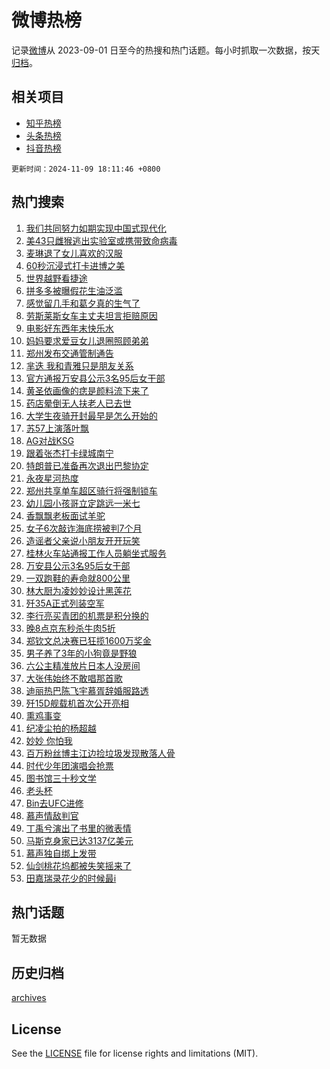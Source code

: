 # 微博热榜

记录[微博](https://www.weibo.com)从 2023-09-01 日至今的热搜和热门话题。每小时抓取一次数据，按天[归档](archives)。

## 相关项目

- [知乎热榜](https://github.com/hotarchive/zhihu)
- [头条热榜](https://github.com/hotarchive/toutiao)
- [抖音热榜](https://github.com/hotarchive/douyin)


`更新时间：2024-11-09 18:11:46 +0800`

## 热门搜索

1. [我们共同努力如期实现中国式现代化](https://m.weibo.cn/search?containerid=100103type%3D1%26t%3D10%26q%3D%23%E6%88%91%E4%BB%AC%E5%85%B1%E5%90%8C%E5%8A%AA%E5%8A%9B%E5%A6%82%E6%9C%9F%E5%AE%9E%E7%8E%B0%E4%B8%AD%E5%9B%BD%E5%BC%8F%E7%8E%B0%E4%BB%A3%E5%8C%96%23&stream_entry_id=51&isnewpage=1&extparam=seat%3D1%26pos%3D0%26q%3D%2523%25E6%2588%2591%25E4%25BB%25AC%25E5%2585%25B1%25E5%2590%258C%25E5%258A%25AA%25E5%258A%259B%25E5%25A6%2582%25E6%259C%259F%25E5%25AE%259E%25E7%258E%25B0%25E4%25B8%25AD%25E5%259B%25BD%25E5%25BC%258F%25E7%258E%25B0%25E4%25BB%25A3%25E5%258C%2596%2523%26dgr%3D0%26cate%3D10103%26c_type%3D51%26filter_type%3Drealtimehot%26stream_entry_id%3D51%26display_time%3D1731147105%26pre_seqid%3D17311471057130367181112)
1. [美43只雌猴逃出实验室或携带致命病毒](https://m.weibo.cn/search?containerid=100103type%3D1%26t%3D10%26q%3D%23%E7%BE%8E43%E5%8F%AA%E9%9B%8C%E7%8C%B4%E9%80%83%E5%87%BA%E5%AE%9E%E9%AA%8C%E5%AE%A4%E6%88%96%E6%90%BA%E5%B8%A6%E8%87%B4%E5%91%BD%E7%97%85%E6%AF%92%23&stream_entry_id=31&isnewpage=1&extparam=seat%3D1%26band_rank%3D1%26q%3D%2523%25E7%25BE%258E43%25E5%258F%25AA%25E9%259B%258C%25E7%258C%25B4%25E9%2580%2583%25E5%2587%25BA%25E5%25AE%259E%25E9%25AA%258C%25E5%25AE%25A4%25E6%2588%2596%25E6%2590%25BA%25E5%25B8%25A6%25E8%2587%25B4%25E5%2591%25BD%25E7%2597%2585%25E6%25AF%2592%2523%26dgr%3D0%26filter_type%3Drealtimehot%26pos%3D0%26flag%3D2%26realpos%3D1%26lcate%3D5001%26cate%3D5001%26c_type%3D31%26stream_entry_id%3D31%26display_time%3D1731147105%26pre_seqid%3D17311471057130367181112)
1. [麦琳退了女儿喜欢的汉服](https://m.weibo.cn/search?containerid=100103type%3D1%26t%3D10%26q%3D%23%E9%BA%A6%E7%90%B3%E9%80%80%E4%BA%86%E5%A5%B3%E5%84%BF%E5%96%9C%E6%AC%A2%E7%9A%84%E6%B1%89%E6%9C%8D%23&stream_entry_id=31&isnewpage=1&extparam=seat%3D1%26band_rank%3D2%26q%3D%2523%25E9%25BA%25A6%25E7%2590%25B3%25E9%2580%2580%25E4%25BA%2586%25E5%25A5%25B3%25E5%2584%25BF%25E5%2596%259C%25E6%25AC%25A2%25E7%259A%2584%25E6%25B1%2589%25E6%259C%258D%2523%26dgr%3D0%26filter_type%3Drealtimehot%26pos%3D1%26flag%3D2%26realpos%3D2%26lcate%3D5001%26cate%3D5001%26c_type%3D31%26stream_entry_id%3D31%26display_time%3D1731147105%26pre_seqid%3D17311471057130367181112)
1. [60秒沉浸式打卡进博之美](https://m.weibo.cn/search?containerid=100103type%3D1%26t%3D10%26q%3D%2360%E7%A7%92%E6%B2%89%E6%B5%B8%E5%BC%8F%E6%89%93%E5%8D%A1%E8%BF%9B%E5%8D%9A%E4%B9%8B%E7%BE%8E%23&stream_entry_id=31&isnewpage=1&extparam=seat%3D1%26band_rank%3D3%26q%3D%252360%25E7%25A7%2592%25E6%25B2%2589%25E6%25B5%25B8%25E5%25BC%258F%25E6%2589%2593%25E5%258D%25A1%25E8%25BF%259B%25E5%258D%259A%25E4%25B9%258B%25E7%25BE%258E%2523%26dgr%3D0%26filter_type%3Drealtimehot%26pos%3D2%26flag%3D1%26realpos%3D3%26lcate%3D5001%26cate%3D5001%26c_type%3D31%26stream_entry_id%3D31%26display_time%3D1731147105%26pre_seqid%3D17311471057130367181112)
1. [世界越野看捷途](https://m.weibo.cn/search?containerid=100103type%3D1%26t%3D10%26q%3D%23%E4%B8%96%E7%95%8C%E8%B6%8A%E9%87%8E%E7%9C%8B%E6%8D%B7%E9%80%94%23&stream_entry_id=31&isnewpage=1&extparam=seat%3D1%26band_rank%3D4%26q%3D%2523%25E4%25B8%2596%25E7%2595%258C%25E8%25B6%258A%25E9%2587%258E%25E7%259C%258B%25E6%258D%25B7%25E9%2580%2594%2523%26topic_ad%3D1%26is_ad_pos%3D1%26adid%3D263642%26filter_type%3Drealtimehot%26pos%3D3%26cate%3D5001%26lcate%3D5001%26dgr%3D0%26c_type%3D31%26stream_entry_id%3D31%26display_time%3D1731147105%26pre_seqid%3D17311471057130367181112)
1. [拼多多被曝假花生油泛滥](https://m.weibo.cn/search?containerid=100103type%3D1%26t%3D10%26q%3D%23%E6%8B%BC%E5%A4%9A%E5%A4%9A%E8%A2%AB%E6%9B%9D%E5%81%87%E8%8A%B1%E7%94%9F%E6%B2%B9%E6%B3%9B%E6%BB%A5%23&stream_entry_id=31&isnewpage=1&extparam=seat%3D1%26band_rank%3D4%26q%3D%2523%25E6%258B%25BC%25E5%25A4%259A%25E5%25A4%259A%25E8%25A2%25AB%25E6%259B%259D%25E5%2581%2587%25E8%258A%25B1%25E7%2594%259F%25E6%25B2%25B9%25E6%25B3%259B%25E6%25BB%25A5%2523%26dgr%3D0%26filter_type%3Drealtimehot%26pos%3D4%26flag%3D1%26realpos%3D4%26lcate%3D5001%26cate%3D5001%26c_type%3D31%26stream_entry_id%3D31%26display_time%3D1731147105%26pre_seqid%3D17311471057130367181112)
1. [感觉留几手和葛夕真的生气了](https://m.weibo.cn/search?containerid=100103type%3D1%26t%3D10%26q%3D%23%E6%84%9F%E8%A7%89%E7%95%99%E5%87%A0%E6%89%8B%E5%92%8C%E8%91%9B%E5%A4%95%E7%9C%9F%E7%9A%84%E7%94%9F%E6%B0%94%E4%BA%86%23&stream_entry_id=31&isnewpage=1&extparam=seat%3D1%26band_rank%3D5%26q%3D%2523%25E6%2584%259F%25E8%25A7%2589%25E7%2595%2599%25E5%2587%25A0%25E6%2589%258B%25E5%2592%258C%25E8%2591%259B%25E5%25A4%2595%25E7%259C%259F%25E7%259A%2584%25E7%2594%259F%25E6%25B0%2594%25E4%25BA%2586%2523%26dgr%3D0%26filter_type%3Drealtimehot%26pos%3D5%26flag%3D1%26realpos%3D5%26lcate%3D5001%26cate%3D5001%26c_type%3D31%26stream_entry_id%3D31%26display_time%3D1731147105%26pre_seqid%3D17311471057130367181112)
1. [劳斯莱斯女车主丈夫坦言拒赔原因](https://m.weibo.cn/search?containerid=100103type%3D1%26t%3D10%26q%3D%23%E5%8A%B3%E6%96%AF%E8%8E%B1%E6%96%AF%E5%A5%B3%E8%BD%A6%E4%B8%BB%E4%B8%88%E5%A4%AB%E5%9D%A6%E8%A8%80%E6%8B%92%E8%B5%94%E5%8E%9F%E5%9B%A0%23&stream_entry_id=31&isnewpage=1&extparam=seat%3D1%26band_rank%3D6%26q%3D%2523%25E5%258A%25B3%25E6%2596%25AF%25E8%258E%25B1%25E6%2596%25AF%25E5%25A5%25B3%25E8%25BD%25A6%25E4%25B8%25BB%25E4%25B8%2588%25E5%25A4%25AB%25E5%259D%25A6%25E8%25A8%2580%25E6%258B%2592%25E8%25B5%2594%25E5%258E%259F%25E5%259B%25A0%2523%26dgr%3D0%26filter_type%3Drealtimehot%26pos%3D6%26flag%3D2%26realpos%3D6%26lcate%3D5001%26cate%3D5001%26c_type%3D31%26stream_entry_id%3D31%26display_time%3D1731147105%26pre_seqid%3D17311471057130367181112)
1. [电影好东西年末快乐水](https://m.weibo.cn/search?containerid=100103type%3D1%26t%3D10%26q%3D%23%E7%94%B5%E5%BD%B1%E5%A5%BD%E4%B8%9C%E8%A5%BF%E5%B9%B4%E6%9C%AB%E5%BF%AB%E4%B9%90%E6%B0%B4%23&stream_entry_id=31&isnewpage=1&extparam=seat%3D1%26band_rank%3D7%26q%3D%2523%25E7%2594%25B5%25E5%25BD%25B1%25E5%25A5%25BD%25E4%25B8%259C%25E8%25A5%25BF%25E5%25B9%25B4%25E6%259C%25AB%25E5%25BF%25AB%25E4%25B9%2590%25E6%25B0%25B4%2523%26topic_ad%3D1%26is_ad_pos%3D1%26adid%3D263360%26filter_type%3Drealtimehot%26pos%3D7%26cate%3D5001%26lcate%3D5001%26dgr%3D0%26c_type%3D31%26stream_entry_id%3D31%26display_time%3D1731147105%26pre_seqid%3D17311471057130367181112)
1. [妈妈要求爱豆女儿退圈照顾弟弟](https://m.weibo.cn/search?containerid=100103type%3D1%26t%3D10%26q%3D%23%E5%A6%88%E5%A6%88%E8%A6%81%E6%B1%82%E7%88%B1%E8%B1%86%E5%A5%B3%E5%84%BF%E9%80%80%E5%9C%88%E7%85%A7%E9%A1%BE%E5%BC%9F%E5%BC%9F%23&stream_entry_id=31&isnewpage=1&extparam=seat%3D1%26band_rank%3D7%26q%3D%2523%25E5%25A6%2588%25E5%25A6%2588%25E8%25A6%2581%25E6%25B1%2582%25E7%2588%25B1%25E8%25B1%2586%25E5%25A5%25B3%25E5%2584%25BF%25E9%2580%2580%25E5%259C%2588%25E7%2585%25A7%25E9%25A1%25BE%25E5%25BC%259F%25E5%25BC%259F%2523%26dgr%3D0%26filter_type%3Drealtimehot%26pos%3D8%26flag%3D1%26realpos%3D7%26lcate%3D5001%26cate%3D5001%26c_type%3D31%26stream_entry_id%3D31%26display_time%3D1731147105%26pre_seqid%3D17311471057130367181112)
1. [郑州发布交通管制通告](https://m.weibo.cn/search?containerid=100103type%3D1%26t%3D10%26q%3D%23%E9%83%91%E5%B7%9E%E5%8F%91%E5%B8%83%E4%BA%A4%E9%80%9A%E7%AE%A1%E5%88%B6%E9%80%9A%E5%91%8A%23&stream_entry_id=31&isnewpage=1&extparam=seat%3D1%26band_rank%3D8%26q%3D%2523%25E9%2583%2591%25E5%25B7%259E%25E5%258F%2591%25E5%25B8%2583%25E4%25BA%25A4%25E9%2580%259A%25E7%25AE%25A1%25E5%2588%25B6%25E9%2580%259A%25E5%2591%258A%2523%26dgr%3D0%26filter_type%3Drealtimehot%26pos%3D9%26flag%3D0%26realpos%3D8%26lcate%3D5001%26cate%3D5001%26c_type%3D31%26stream_entry_id%3D31%26display_time%3D1731147105%26pre_seqid%3D17311471057130367181112)
1. [芈迭 我和青雅只是朋友关系](https://m.weibo.cn/search?containerid=100103type%3D1%26t%3D10%26q%3D%E8%8A%88%E8%BF%AD+%E6%88%91%E5%92%8C%E9%9D%92%E9%9B%85%E5%8F%AA%E6%98%AF%E6%9C%8B%E5%8F%8B%E5%85%B3%E7%B3%BB&stream_entry_id=31&isnewpage=1&extparam=seat%3D1%26band_rank%3D9%26q%3D%25E8%258A%2588%25E8%25BF%25AD%2520%25E6%2588%2591%25E5%2592%258C%25E9%259D%2592%25E9%259B%2585%25E5%258F%25AA%25E6%2598%25AF%25E6%259C%258B%25E5%258F%258B%25E5%2585%25B3%25E7%25B3%25BB%26dgr%3D0%26filter_type%3Drealtimehot%26pos%3D10%26flag%3D2%26realpos%3D9%26lcate%3D5001%26cate%3D5001%26c_type%3D31%26stream_entry_id%3D31%26display_time%3D1731147105%26pre_seqid%3D17311471057130367181112)
1. [官方通报万安县公示3名95后女干部](https://m.weibo.cn/search?containerid=100103type%3D1%26t%3D10%26q%3D%23%E5%AE%98%E6%96%B9%E9%80%9A%E6%8A%A5%E4%B8%87%E5%AE%89%E5%8E%BF%E5%85%AC%E7%A4%BA3%E5%90%8D95%E5%90%8E%E5%A5%B3%E5%B9%B2%E9%83%A8%23&stream_entry_id=31&isnewpage=1&extparam=seat%3D1%26band_rank%3D10%26q%3D%2523%25E5%25AE%2598%25E6%2596%25B9%25E9%2580%259A%25E6%258A%25A5%25E4%25B8%2587%25E5%25AE%2589%25E5%258E%25BF%25E5%2585%25AC%25E7%25A4%25BA3%25E5%2590%258D95%25E5%2590%258E%25E5%25A5%25B3%25E5%25B9%25B2%25E9%2583%25A8%2523%26dgr%3D0%26filter_type%3Drealtimehot%26pos%3D11%26flag%3D1%26realpos%3D10%26lcate%3D5001%26cate%3D5001%26c_type%3D31%26stream_entry_id%3D31%26display_time%3D1731147105%26pre_seqid%3D17311471057130367181112)
1. [黄圣依画像的痣是颜料流下来了](https://m.weibo.cn/search?containerid=100103type%3D1%26t%3D10%26q%3D%23%E9%BB%84%E5%9C%A3%E4%BE%9D%E7%94%BB%E5%83%8F%E7%9A%84%E7%97%A3%E6%98%AF%E9%A2%9C%E6%96%99%E6%B5%81%E4%B8%8B%E6%9D%A5%E4%BA%86%23&stream_entry_id=31&isnewpage=1&extparam=seat%3D1%26band_rank%3D11%26q%3D%2523%25E9%25BB%2584%25E5%259C%25A3%25E4%25BE%259D%25E7%2594%25BB%25E5%2583%258F%25E7%259A%2584%25E7%2597%25A3%25E6%2598%25AF%25E9%25A2%259C%25E6%2596%2599%25E6%25B5%2581%25E4%25B8%258B%25E6%259D%25A5%25E4%25BA%2586%2523%26dgr%3D0%26filter_type%3Drealtimehot%26pos%3D12%26flag%3D1%26realpos%3D11%26lcate%3D5001%26cate%3D5001%26c_type%3D31%26stream_entry_id%3D31%26display_time%3D1731147105%26pre_seqid%3D17311471057130367181112)
1. [药店晕倒无人扶老人已去世](https://m.weibo.cn/search?containerid=100103type%3D1%26t%3D10%26q%3D%23%E8%8D%AF%E5%BA%97%E6%99%95%E5%80%92%E6%97%A0%E4%BA%BA%E6%89%B6%E8%80%81%E4%BA%BA%E5%B7%B2%E5%8E%BB%E4%B8%96%23&stream_entry_id=31&isnewpage=1&extparam=seat%3D1%26band_rank%3D12%26q%3D%2523%25E8%258D%25AF%25E5%25BA%2597%25E6%2599%2595%25E5%2580%2592%25E6%2597%25A0%25E4%25BA%25BA%25E6%2589%25B6%25E8%2580%2581%25E4%25BA%25BA%25E5%25B7%25B2%25E5%258E%25BB%25E4%25B8%2596%2523%26dgr%3D0%26filter_type%3Drealtimehot%26pos%3D13%26flag%3D1%26realpos%3D12%26lcate%3D5001%26cate%3D5001%26c_type%3D31%26stream_entry_id%3D31%26display_time%3D1731147105%26pre_seqid%3D17311471057130367181112)
1. [大学生夜骑开封最早是怎么开始的](https://m.weibo.cn/search?containerid=100103type%3D1%26t%3D10%26q%3D%23%E5%A4%A7%E5%AD%A6%E7%94%9F%E5%A4%9C%E9%AA%91%E5%BC%80%E5%B0%81%E6%9C%80%E6%97%A9%E6%98%AF%E6%80%8E%E4%B9%88%E5%BC%80%E5%A7%8B%E7%9A%84%23&stream_entry_id=31&isnewpage=1&extparam=seat%3D1%26band_rank%3D13%26q%3D%2523%25E5%25A4%25A7%25E5%25AD%25A6%25E7%2594%259F%25E5%25A4%259C%25E9%25AA%2591%25E5%25BC%2580%25E5%25B0%2581%25E6%259C%2580%25E6%2597%25A9%25E6%2598%25AF%25E6%2580%258E%25E4%25B9%2588%25E5%25BC%2580%25E5%25A7%258B%25E7%259A%2584%2523%26dgr%3D0%26filter_type%3Drealtimehot%26pos%3D14%26flag%3D1%26realpos%3D13%26lcate%3D5001%26cate%3D5001%26c_type%3D31%26stream_entry_id%3D31%26display_time%3D1731147105%26pre_seqid%3D17311471057130367181112)
1. [苏57上演落叶飘](https://m.weibo.cn/search?containerid=100103type%3D1%26t%3D10%26q%3D%23%E8%8B%8F57%E4%B8%8A%E6%BC%94%E8%90%BD%E5%8F%B6%E9%A3%98%23&stream_entry_id=31&isnewpage=1&extparam=seat%3D1%26band_rank%3D14%26q%3D%2523%25E8%258B%258F57%25E4%25B8%258A%25E6%25BC%2594%25E8%2590%25BD%25E5%258F%25B6%25E9%25A3%2598%2523%26dgr%3D0%26filter_type%3Drealtimehot%26pos%3D15%26flag%3D1%26realpos%3D14%26lcate%3D5001%26cate%3D5001%26c_type%3D31%26stream_entry_id%3D31%26display_time%3D1731147105%26pre_seqid%3D17311471057130367181112)
1. [AG对战KSG](https://m.weibo.cn/search?containerid=100103type%3D1%26t%3D10%26q%3D%23AG%E5%AF%B9%E6%88%98KSG%23&stream_entry_id=31&isnewpage=1&extparam=seat%3D1%26band_rank%3D15%26q%3D%2523AG%25E5%25AF%25B9%25E6%2588%2598KSG%2523%26dgr%3D0%26filter_type%3Drealtimehot%26pos%3D16%26flag%3D1%26realpos%3D15%26lcate%3D5001%26cate%3D5001%26c_type%3D31%26stream_entry_id%3D31%26display_time%3D1731147105%26pre_seqid%3D17311471057130367181112)
1. [跟着张杰打卡绿城南宁](https://m.weibo.cn/search?containerid=100103type%3D1%26t%3D10%26q%3D%23%E8%B7%9F%E7%9D%80%E5%BC%A0%E6%9D%B0%E6%89%93%E5%8D%A1%E7%BB%BF%E5%9F%8E%E5%8D%97%E5%AE%81%23&stream_entry_id=31&isnewpage=1&extparam=seat%3D1%26band_rank%3D16%26q%3D%2523%25E8%25B7%259F%25E7%259D%2580%25E5%25BC%25A0%25E6%259D%25B0%25E6%2589%2593%25E5%258D%25A1%25E7%25BB%25BF%25E5%259F%258E%25E5%258D%2597%25E5%25AE%2581%2523%26dgr%3D0%26adid%3D263089%26filter_type%3Drealtimehot%26pos%3D17%26flag%3D0%26realpos%3D16%26lcate%3D5001%26cate%3D5001%26c_type%3D31%26stream_entry_id%3D31%26display_time%3D1731147105%26pre_seqid%3D17311471057130367181112)
1. [特朗普已准备再次退出巴黎协定](https://m.weibo.cn/search?containerid=100103type%3D1%26t%3D10%26q%3D%23%E7%89%B9%E6%9C%97%E6%99%AE%E5%B7%B2%E5%87%86%E5%A4%87%E5%86%8D%E6%AC%A1%E9%80%80%E5%87%BA%E5%B7%B4%E9%BB%8E%E5%8D%8F%E5%AE%9A%23&stream_entry_id=31&isnewpage=1&extparam=seat%3D1%26band_rank%3D17%26q%3D%2523%25E7%2589%25B9%25E6%259C%2597%25E6%2599%25AE%25E5%25B7%25B2%25E5%2587%2586%25E5%25A4%2587%25E5%2586%258D%25E6%25AC%25A1%25E9%2580%2580%25E5%2587%25BA%25E5%25B7%25B4%25E9%25BB%258E%25E5%258D%258F%25E5%25AE%259A%2523%26dgr%3D0%26filter_type%3Drealtimehot%26pos%3D18%26flag%3D2%26realpos%3D17%26lcate%3D5001%26cate%3D5001%26c_type%3D31%26stream_entry_id%3D31%26display_time%3D1731147105%26pre_seqid%3D17311471057130367181112)
1. [永夜星河热度](https://m.weibo.cn/search?containerid=100103type%3D1%26t%3D10%26q%3D%E6%B0%B8%E5%A4%9C%E6%98%9F%E6%B2%B3%E7%83%AD%E5%BA%A6&stream_entry_id=31&isnewpage=1&extparam=seat%3D1%26band_rank%3D18%26q%3D%25E6%25B0%25B8%25E5%25A4%259C%25E6%2598%259F%25E6%25B2%25B3%25E7%2583%25AD%25E5%25BA%25A6%26dgr%3D0%26filter_type%3Drealtimehot%26pos%3D19%26flag%3D1%26realpos%3D18%26lcate%3D5001%26cate%3D5001%26c_type%3D31%26stream_entry_id%3D31%26display_time%3D1731147105%26pre_seqid%3D17311471057130367181112)
1. [郑州共享单车超区骑行将强制锁车](https://m.weibo.cn/search?containerid=100103type%3D1%26t%3D10%26q%3D%23%E9%83%91%E5%B7%9E%E5%85%B1%E4%BA%AB%E5%8D%95%E8%BD%A6%E8%B6%85%E5%8C%BA%E9%AA%91%E8%A1%8C%E5%B0%86%E5%BC%BA%E5%88%B6%E9%94%81%E8%BD%A6%23&stream_entry_id=31&isnewpage=1&extparam=seat%3D1%26band_rank%3D19%26q%3D%2523%25E9%2583%2591%25E5%25B7%259E%25E5%2585%25B1%25E4%25BA%25AB%25E5%258D%2595%25E8%25BD%25A6%25E8%25B6%2585%25E5%258C%25BA%25E9%25AA%2591%25E8%25A1%258C%25E5%25B0%2586%25E5%25BC%25BA%25E5%2588%25B6%25E9%2594%2581%25E8%25BD%25A6%2523%26dgr%3D0%26filter_type%3Drealtimehot%26pos%3D20%26flag%3D0%26realpos%3D19%26lcate%3D5001%26cate%3D5001%26c_type%3D31%26stream_entry_id%3D31%26display_time%3D1731147105%26pre_seqid%3D17311471057130367181112)
1. [幼儿园小孩哥立定跳远一米七](https://m.weibo.cn/search?containerid=100103type%3D1%26t%3D10%26q%3D%23%E5%B9%BC%E5%84%BF%E5%9B%AD%E5%B0%8F%E5%AD%A9%E5%93%A5%E7%AB%8B%E5%AE%9A%E8%B7%B3%E8%BF%9C%E4%B8%80%E7%B1%B3%E4%B8%83%23&stream_entry_id=31&isnewpage=1&extparam=seat%3D1%26band_rank%3D20%26q%3D%2523%25E5%25B9%25BC%25E5%2584%25BF%25E5%259B%25AD%25E5%25B0%258F%25E5%25AD%25A9%25E5%2593%25A5%25E7%25AB%258B%25E5%25AE%259A%25E8%25B7%25B3%25E8%25BF%259C%25E4%25B8%2580%25E7%25B1%25B3%25E4%25B8%2583%2523%26dgr%3D0%26filter_type%3Drealtimehot%26pos%3D21%26flag%3D0%26realpos%3D20%26lcate%3D5001%26cate%3D5001%26c_type%3D31%26stream_entry_id%3D31%26display_time%3D1731147105%26pre_seqid%3D17311471057130367181112)
1. [香飘飘老板面试羊驼](https://m.weibo.cn/search?containerid=100103type%3D1%26t%3D10%26q%3D%23%E9%A6%99%E9%A3%98%E9%A3%98%E8%80%81%E6%9D%BF%E9%9D%A2%E8%AF%95%E7%BE%8A%E9%A9%BC%23&stream_entry_id=31&isnewpage=1&extparam=seat%3D1%26band_rank%3D21%26q%3D%2523%25E9%25A6%2599%25E9%25A3%2598%25E9%25A3%2598%25E8%2580%2581%25E6%259D%25BF%25E9%259D%25A2%25E8%25AF%2595%25E7%25BE%258A%25E9%25A9%25BC%2523%26dgr%3D0%26filter_type%3Drealtimehot%26pos%3D22%26flag%3D1%26realpos%3D21%26lcate%3D5001%26cate%3D5001%26c_type%3D31%26stream_entry_id%3D31%26display_time%3D1731147105%26pre_seqid%3D17311471057130367181112)
1. [女子6次敲诈海底捞被判7个月](https://m.weibo.cn/search?containerid=100103type%3D1%26t%3D10%26q%3D%23%E5%A5%B3%E5%AD%906%E6%AC%A1%E6%95%B2%E8%AF%88%E6%B5%B7%E5%BA%95%E6%8D%9E%E8%A2%AB%E5%88%A47%E4%B8%AA%E6%9C%88%23&stream_entry_id=31&isnewpage=1&extparam=seat%3D1%26band_rank%3D22%26q%3D%2523%25E5%25A5%25B3%25E5%25AD%25906%25E6%25AC%25A1%25E6%2595%25B2%25E8%25AF%2588%25E6%25B5%25B7%25E5%25BA%2595%25E6%258D%259E%25E8%25A2%25AB%25E5%2588%25A47%25E4%25B8%25AA%25E6%259C%2588%2523%26dgr%3D0%26filter_type%3Drealtimehot%26pos%3D23%26flag%3D0%26realpos%3D22%26lcate%3D5001%26cate%3D5001%26c_type%3D31%26stream_entry_id%3D31%26display_time%3D1731147105%26pre_seqid%3D17311471057130367181112)
1. [造谣者父亲说小朋友开开玩笑](https://m.weibo.cn/search?containerid=100103type%3D1%26t%3D10%26q%3D%23%E9%80%A0%E8%B0%A3%E8%80%85%E7%88%B6%E4%BA%B2%E8%AF%B4%E5%B0%8F%E6%9C%8B%E5%8F%8B%E5%BC%80%E5%BC%80%E7%8E%A9%E7%AC%91%23&stream_entry_id=31&isnewpage=1&extparam=seat%3D1%26band_rank%3D23%26q%3D%2523%25E9%2580%25A0%25E8%25B0%25A3%25E8%2580%2585%25E7%2588%25B6%25E4%25BA%25B2%25E8%25AF%25B4%25E5%25B0%258F%25E6%259C%258B%25E5%258F%258B%25E5%25BC%2580%25E5%25BC%2580%25E7%258E%25A9%25E7%25AC%2591%2523%26dgr%3D0%26filter_type%3Drealtimehot%26pos%3D24%26flag%3D0%26realpos%3D23%26lcate%3D5001%26cate%3D5001%26c_type%3D31%26stream_entry_id%3D31%26display_time%3D1731147105%26pre_seqid%3D17311471057130367181112)
1. [桂林火车站通报工作人员躺坐式服务](https://m.weibo.cn/search?containerid=100103type%3D1%26t%3D10%26q%3D%23%E6%A1%82%E6%9E%97%E7%81%AB%E8%BD%A6%E7%AB%99%E9%80%9A%E6%8A%A5%E5%B7%A5%E4%BD%9C%E4%BA%BA%E5%91%98%E8%BA%BA%E5%9D%90%E5%BC%8F%E6%9C%8D%E5%8A%A1%23&stream_entry_id=31&isnewpage=1&extparam=seat%3D1%26band_rank%3D24%26q%3D%2523%25E6%25A1%2582%25E6%259E%2597%25E7%2581%25AB%25E8%25BD%25A6%25E7%25AB%2599%25E9%2580%259A%25E6%258A%25A5%25E5%25B7%25A5%25E4%25BD%259C%25E4%25BA%25BA%25E5%2591%2598%25E8%25BA%25BA%25E5%259D%2590%25E5%25BC%258F%25E6%259C%258D%25E5%258A%25A1%2523%26dgr%3D0%26filter_type%3Drealtimehot%26pos%3D25%26flag%3D0%26realpos%3D24%26lcate%3D5001%26cate%3D5001%26c_type%3D31%26stream_entry_id%3D31%26display_time%3D1731147105%26pre_seqid%3D17311471057130367181112)
1. [万安县公示3名95后女干部](https://m.weibo.cn/search?containerid=100103type%3D1%26t%3D10%26q%3D%23%E4%B8%87%E5%AE%89%E5%8E%BF%E5%85%AC%E7%A4%BA3%E5%90%8D95%E5%90%8E%E5%A5%B3%E5%B9%B2%E9%83%A8%23&stream_entry_id=31&isnewpage=1&extparam=seat%3D1%26band_rank%3D25%26q%3D%2523%25E4%25B8%2587%25E5%25AE%2589%25E5%258E%25BF%25E5%2585%25AC%25E7%25A4%25BA3%25E5%2590%258D95%25E5%2590%258E%25E5%25A5%25B3%25E5%25B9%25B2%25E9%2583%25A8%2523%26dgr%3D0%26filter_type%3Drealtimehot%26pos%3D26%26flag%3D0%26realpos%3D25%26lcate%3D5001%26cate%3D5001%26c_type%3D31%26stream_entry_id%3D31%26display_time%3D1731147105%26pre_seqid%3D17311471057130367181112)
1. [一双跑鞋的寿命就800公里](https://m.weibo.cn/search?containerid=100103type%3D1%26t%3D10%26q%3D%23%E4%B8%80%E5%8F%8C%E8%B7%91%E9%9E%8B%E7%9A%84%E5%AF%BF%E5%91%BD%E5%B0%B1800%E5%85%AC%E9%87%8C%23&stream_entry_id=31&isnewpage=1&extparam=seat%3D1%26band_rank%3D26%26q%3D%2523%25E4%25B8%2580%25E5%258F%258C%25E8%25B7%2591%25E9%259E%258B%25E7%259A%2584%25E5%25AF%25BF%25E5%2591%25BD%25E5%25B0%25B1800%25E5%2585%25AC%25E9%2587%258C%2523%26dgr%3D0%26filter_type%3Drealtimehot%26pos%3D27%26flag%3D0%26realpos%3D26%26lcate%3D5001%26cate%3D5001%26c_type%3D31%26stream_entry_id%3D31%26display_time%3D1731147105%26pre_seqid%3D17311471057130367181112)
1. [林大厨为凌妙妙设计黑莲花](https://m.weibo.cn/search?containerid=100103type%3D1%26t%3D10%26q%3D%E6%9E%97%E5%A4%A7%E5%8E%A8%E4%B8%BA%E5%87%8C%E5%A6%99%E5%A6%99%E8%AE%BE%E8%AE%A1%E9%BB%91%E8%8E%B2%E8%8A%B1&stream_entry_id=31&isnewpage=1&extparam=seat%3D1%26band_rank%3D27%26q%3D%25E6%259E%2597%25E5%25A4%25A7%25E5%258E%25A8%25E4%25B8%25BA%25E5%2587%258C%25E5%25A6%2599%25E5%25A6%2599%25E8%25AE%25BE%25E8%25AE%25A1%25E9%25BB%2591%25E8%258E%25B2%25E8%258A%25B1%26dgr%3D0%26filter_type%3Drealtimehot%26pos%3D28%26flag%3D0%26realpos%3D27%26lcate%3D5001%26cate%3D5001%26c_type%3D31%26stream_entry_id%3D31%26display_time%3D1731147105%26pre_seqid%3D17311471057130367181112)
1. [歼35A正式列装空军](https://m.weibo.cn/search?containerid=100103type%3D1%26t%3D10%26q%3D%23%E6%AD%BC35A%E6%AD%A3%E5%BC%8F%E5%88%97%E8%A3%85%E7%A9%BA%E5%86%9B%23&stream_entry_id=31&isnewpage=1&extparam=seat%3D1%26band_rank%3D28%26q%3D%2523%25E6%25AD%25BC35A%25E6%25AD%25A3%25E5%25BC%258F%25E5%2588%2597%25E8%25A3%2585%25E7%25A9%25BA%25E5%2586%259B%2523%26dgr%3D0%26filter_type%3Drealtimehot%26pos%3D29%26flag%3D1%26realpos%3D28%26lcate%3D5001%26cate%3D5001%26c_type%3D31%26stream_entry_id%3D31%26display_time%3D1731147105%26pre_seqid%3D17311471057130367181112)
1. [李行亮买青团的机票是积分换的](https://m.weibo.cn/search?containerid=100103type%3D1%26t%3D10%26q%3D%23%E6%9D%8E%E8%A1%8C%E4%BA%AE%E4%B9%B0%E9%9D%92%E5%9B%A2%E7%9A%84%E6%9C%BA%E7%A5%A8%E6%98%AF%E7%A7%AF%E5%88%86%E6%8D%A2%E7%9A%84%23&stream_entry_id=31&isnewpage=1&extparam=seat%3D1%26band_rank%3D29%26q%3D%2523%25E6%259D%258E%25E8%25A1%258C%25E4%25BA%25AE%25E4%25B9%25B0%25E9%259D%2592%25E5%259B%25A2%25E7%259A%2584%25E6%259C%25BA%25E7%25A5%25A8%25E6%2598%25AF%25E7%25A7%25AF%25E5%2588%2586%25E6%258D%25A2%25E7%259A%2584%2523%26dgr%3D0%26filter_type%3Drealtimehot%26pos%3D30%26flag%3D0%26realpos%3D29%26lcate%3D5001%26cate%3D5001%26c_type%3D31%26stream_entry_id%3D31%26display_time%3D1731147105%26pre_seqid%3D17311471057130367181112)
1. [晚8点京东秒杀牛肉5折](https://m.weibo.cn/search?containerid=100103type%3D1%26t%3D10%26q%3D%23%E6%99%9A8%E7%82%B9%E4%BA%AC%E4%B8%9C%E7%A7%92%E6%9D%80%E7%89%9B%E8%82%895%E6%8A%98%23&stream_entry_id=31&isnewpage=1&extparam=seat%3D1%26band_rank%3D30%26q%3D%2523%25E6%2599%259A8%25E7%2582%25B9%25E4%25BA%25AC%25E4%25B8%259C%25E7%25A7%2592%25E6%259D%2580%25E7%2589%259B%25E8%2582%25895%25E6%258A%2598%2523%26dgr%3D0%26adid%3D263722%26filter_type%3Drealtimehot%26pos%3D31%26flag%3D0%26realpos%3D30%26lcate%3D5001%26cate%3D5001%26c_type%3D31%26stream_entry_id%3D31%26display_time%3D1731147105%26pre_seqid%3D17311471057130367181112)
1. [郑钦文总决赛已狂揽1600万奖金](https://m.weibo.cn/search?containerid=100103type%3D1%26t%3D10%26q%3D%23%E9%83%91%E9%92%A6%E6%96%87%E6%80%BB%E5%86%B3%E8%B5%9B%E5%B7%B2%E7%8B%82%E6%8F%BD1600%E4%B8%87%E5%A5%96%E9%87%91%23&stream_entry_id=31&isnewpage=1&extparam=seat%3D1%26band_rank%3D31%26q%3D%2523%25E9%2583%2591%25E9%2592%25A6%25E6%2596%2587%25E6%2580%25BB%25E5%2586%25B3%25E8%25B5%259B%25E5%25B7%25B2%25E7%258B%2582%25E6%258F%25BD1600%25E4%25B8%2587%25E5%25A5%2596%25E9%2587%2591%2523%26dgr%3D0%26filter_type%3Drealtimehot%26pos%3D32%26flag%3D1%26realpos%3D31%26lcate%3D5001%26cate%3D5001%26c_type%3D31%26stream_entry_id%3D31%26display_time%3D1731147105%26pre_seqid%3D17311471057130367181112)
1. [男子养了3年的小狗竟是野狼](https://m.weibo.cn/search?containerid=100103type%3D1%26t%3D10%26q%3D%23%E7%94%B7%E5%AD%90%E5%85%BB%E4%BA%863%E5%B9%B4%E7%9A%84%E5%B0%8F%E7%8B%97%E7%AB%9F%E6%98%AF%E9%87%8E%E7%8B%BC%23&stream_entry_id=31&isnewpage=1&extparam=seat%3D1%26band_rank%3D32%26q%3D%2523%25E7%2594%25B7%25E5%25AD%2590%25E5%2585%25BB%25E4%25BA%25863%25E5%25B9%25B4%25E7%259A%2584%25E5%25B0%258F%25E7%258B%2597%25E7%25AB%259F%25E6%2598%25AF%25E9%2587%258E%25E7%258B%25BC%2523%26dgr%3D0%26filter_type%3Drealtimehot%26pos%3D33%26flag%3D0%26realpos%3D32%26lcate%3D5001%26cate%3D5001%26c_type%3D31%26stream_entry_id%3D31%26display_time%3D1731147105%26pre_seqid%3D17311471057130367181112)
1. [六公主精准放片日本人没房间](https://m.weibo.cn/search?containerid=100103type%3D1%26t%3D10%26q%3D%23%E5%85%AD%E5%85%AC%E4%B8%BB%E7%B2%BE%E5%87%86%E6%94%BE%E7%89%87%E6%97%A5%E6%9C%AC%E4%BA%BA%E6%B2%A1%E6%88%BF%E9%97%B4%23&stream_entry_id=31&isnewpage=1&extparam=seat%3D1%26band_rank%3D33%26q%3D%2523%25E5%2585%25AD%25E5%2585%25AC%25E4%25B8%25BB%25E7%25B2%25BE%25E5%2587%2586%25E6%2594%25BE%25E7%2589%2587%25E6%2597%25A5%25E6%259C%25AC%25E4%25BA%25BA%25E6%25B2%25A1%25E6%2588%25BF%25E9%2597%25B4%2523%26dgr%3D0%26filter_type%3Drealtimehot%26pos%3D34%26flag%3D0%26realpos%3D33%26lcate%3D5001%26cate%3D5001%26c_type%3D31%26stream_entry_id%3D31%26display_time%3D1731147105%26pre_seqid%3D17311471057130367181112)
1. [大张伟始终不敢唱那首歌](https://m.weibo.cn/search?containerid=100103type%3D1%26t%3D10%26q%3D%E5%A4%A7%E5%BC%A0%E4%BC%9F%E5%A7%8B%E7%BB%88%E4%B8%8D%E6%95%A2%E5%94%B1%E9%82%A3%E9%A6%96%E6%AD%8C&stream_entry_id=31&isnewpage=1&extparam=seat%3D1%26band_rank%3D34%26q%3D%25E5%25A4%25A7%25E5%25BC%25A0%25E4%25BC%259F%25E5%25A7%258B%25E7%25BB%2588%25E4%25B8%258D%25E6%2595%25A2%25E5%2594%25B1%25E9%2582%25A3%25E9%25A6%2596%25E6%25AD%258C%26dgr%3D0%26filter_type%3Drealtimehot%26pos%3D35%26flag%3D1%26realpos%3D34%26lcate%3D5001%26cate%3D5001%26c_type%3D31%26stream_entry_id%3D31%26display_time%3D1731147105%26pre_seqid%3D17311471057130367181112)
1. [迪丽热巴陈飞宇慕胥辞婚服路透](https://m.weibo.cn/search?containerid=100103type%3D1%26t%3D10%26q%3D%23%E8%BF%AA%E4%B8%BD%E7%83%AD%E5%B7%B4%E9%99%88%E9%A3%9E%E5%AE%87%E6%85%95%E8%83%A5%E8%BE%9E%E5%A9%9A%E6%9C%8D%E8%B7%AF%E9%80%8F%23&stream_entry_id=31&isnewpage=1&extparam=seat%3D1%26band_rank%3D35%26q%3D%2523%25E8%25BF%25AA%25E4%25B8%25BD%25E7%2583%25AD%25E5%25B7%25B4%25E9%2599%2588%25E9%25A3%259E%25E5%25AE%2587%25E6%2585%2595%25E8%2583%25A5%25E8%25BE%259E%25E5%25A9%259A%25E6%259C%258D%25E8%25B7%25AF%25E9%2580%258F%2523%26dgr%3D0%26filter_type%3Drealtimehot%26pos%3D36%26flag%3D0%26realpos%3D35%26lcate%3D5001%26cate%3D5001%26c_type%3D31%26stream_entry_id%3D31%26display_time%3D1731147105%26pre_seqid%3D17311471057130367181112)
1. [歼15D舰载机首次公开亮相](https://m.weibo.cn/search?containerid=100103type%3D1%26t%3D10%26q%3D%23%E6%AD%BC15D%E8%88%B0%E8%BD%BD%E6%9C%BA%E9%A6%96%E6%AC%A1%E5%85%AC%E5%BC%80%E4%BA%AE%E7%9B%B8%23&stream_entry_id=31&isnewpage=1&extparam=seat%3D1%26band_rank%3D36%26q%3D%2523%25E6%25AD%25BC15D%25E8%2588%25B0%25E8%25BD%25BD%25E6%259C%25BA%25E9%25A6%2596%25E6%25AC%25A1%25E5%2585%25AC%25E5%25BC%2580%25E4%25BA%25AE%25E7%259B%25B8%2523%26dgr%3D0%26filter_type%3Drealtimehot%26pos%3D37%26flag%3D1%26realpos%3D36%26lcate%3D5001%26cate%3D5001%26c_type%3D31%26stream_entry_id%3D31%26display_time%3D1731147105%26pre_seqid%3D17311471057130367181112)
1. [熏鸡事变](https://m.weibo.cn/search?containerid=100103type%3D1%26t%3D10%26q%3D%E7%86%8F%E9%B8%A1%E4%BA%8B%E5%8F%98&stream_entry_id=31&isnewpage=1&extparam=seat%3D1%26band_rank%3D37%26q%3D%25E7%2586%258F%25E9%25B8%25A1%25E4%25BA%258B%25E5%258F%2598%26dgr%3D0%26filter_type%3Drealtimehot%26pos%3D38%26flag%3D0%26realpos%3D37%26lcate%3D5001%26cate%3D5001%26c_type%3D31%26stream_entry_id%3D31%26display_time%3D1731147105%26pre_seqid%3D17311471057130367181112)
1. [纪凌尘拍的杨超越](https://m.weibo.cn/search?containerid=100103type%3D1%26t%3D10%26q%3D%E7%BA%AA%E5%87%8C%E5%B0%98%E6%8B%8D%E7%9A%84%E6%9D%A8%E8%B6%85%E8%B6%8A&stream_entry_id=31&isnewpage=1&extparam=seat%3D1%26band_rank%3D38%26q%3D%25E7%25BA%25AA%25E5%2587%258C%25E5%25B0%2598%25E6%258B%258D%25E7%259A%2584%25E6%259D%25A8%25E8%25B6%2585%25E8%25B6%258A%26dgr%3D0%26filter_type%3Drealtimehot%26pos%3D39%26flag%3D1%26realpos%3D38%26lcate%3D5001%26cate%3D5001%26c_type%3D31%26stream_entry_id%3D31%26display_time%3D1731147105%26pre_seqid%3D17311471057130367181112)
1. [妙妙 你怕我](https://m.weibo.cn/search?containerid=100103type%3D1%26t%3D10%26q%3D%E5%A6%99%E5%A6%99+%E4%BD%A0%E6%80%95%E6%88%91&stream_entry_id=31&isnewpage=1&extparam=seat%3D1%26band_rank%3D39%26q%3D%25E5%25A6%2599%25E5%25A6%2599%2520%25E4%25BD%25A0%25E6%2580%2595%25E6%2588%2591%26dgr%3D0%26filter_type%3Drealtimehot%26pos%3D40%26flag%3D1%26realpos%3D39%26lcate%3D5001%26cate%3D5001%26c_type%3D31%26stream_entry_id%3D31%26display_time%3D1731147105%26pre_seqid%3D17311471057130367181112)
1. [百万粉丝博主江边捡垃圾发现散落人骨](https://m.weibo.cn/search?containerid=100103type%3D1%26t%3D10%26q%3D%23%E7%99%BE%E4%B8%87%E7%B2%89%E4%B8%9D%E5%8D%9A%E4%B8%BB%E6%B1%9F%E8%BE%B9%E6%8D%A1%E5%9E%83%E5%9C%BE%E5%8F%91%E7%8E%B0%E6%95%A3%E8%90%BD%E4%BA%BA%E9%AA%A8%23&stream_entry_id=31&isnewpage=1&extparam=seat%3D1%26band_rank%3D40%26q%3D%2523%25E7%2599%25BE%25E4%25B8%2587%25E7%25B2%2589%25E4%25B8%259D%25E5%258D%259A%25E4%25B8%25BB%25E6%25B1%259F%25E8%25BE%25B9%25E6%258D%25A1%25E5%259E%2583%25E5%259C%25BE%25E5%258F%2591%25E7%258E%25B0%25E6%2595%25A3%25E8%2590%25BD%25E4%25BA%25BA%25E9%25AA%25A8%2523%26dgr%3D0%26filter_type%3Drealtimehot%26pos%3D41%26flag%3D0%26realpos%3D40%26lcate%3D5001%26cate%3D5001%26c_type%3D31%26stream_entry_id%3D31%26display_time%3D1731147105%26pre_seqid%3D17311471057130367181112)
1. [时代少年团演唱会抢票](https://m.weibo.cn/search?containerid=100103type%3D1%26t%3D10%26q%3D%E6%97%B6%E4%BB%A3%E5%B0%91%E5%B9%B4%E5%9B%A2%E6%BC%94%E5%94%B1%E4%BC%9A%E6%8A%A2%E7%A5%A8&stream_entry_id=31&isnewpage=1&extparam=seat%3D1%26band_rank%3D41%26q%3D%25E6%2597%25B6%25E4%25BB%25A3%25E5%25B0%2591%25E5%25B9%25B4%25E5%259B%25A2%25E6%25BC%2594%25E5%2594%25B1%25E4%25BC%259A%25E6%258A%25A2%25E7%25A5%25A8%26dgr%3D0%26filter_type%3Drealtimehot%26pos%3D42%26flag%3D0%26realpos%3D41%26lcate%3D5001%26cate%3D5001%26c_type%3D31%26stream_entry_id%3D31%26display_time%3D1731147105%26pre_seqid%3D17311471057130367181112)
1. [图书馆三十秒文学](https://m.weibo.cn/search?containerid=100103type%3D1%26t%3D10%26q%3D%E5%9B%BE%E4%B9%A6%E9%A6%86%E4%B8%89%E5%8D%81%E7%A7%92%E6%96%87%E5%AD%A6&stream_entry_id=31&isnewpage=1&extparam=seat%3D1%26band_rank%3D42%26q%3D%25E5%259B%25BE%25E4%25B9%25A6%25E9%25A6%2586%25E4%25B8%2589%25E5%258D%2581%25E7%25A7%2592%25E6%2596%2587%25E5%25AD%25A6%26dgr%3D0%26filter_type%3Drealtimehot%26pos%3D43%26flag%3D1%26realpos%3D42%26lcate%3D5001%26cate%3D5001%26c_type%3D31%26stream_entry_id%3D31%26display_time%3D1731147105%26pre_seqid%3D17311471057130367181112)
1. [老头杯](https://m.weibo.cn/search?containerid=100103type%3D1%26t%3D10%26q%3D%E8%80%81%E5%A4%B4%E6%9D%AF&stream_entry_id=31&isnewpage=1&extparam=seat%3D1%26band_rank%3D43%26q%3D%25E8%2580%2581%25E5%25A4%25B4%25E6%259D%25AF%26dgr%3D0%26filter_type%3Drealtimehot%26pos%3D44%26flag%3D1%26realpos%3D43%26lcate%3D5001%26cate%3D5001%26c_type%3D31%26stream_entry_id%3D31%26display_time%3D1731147105%26pre_seqid%3D17311471057130367181112)
1. [Bin去UFC进修](https://m.weibo.cn/search?containerid=100103type%3D1%26t%3D10%26q%3D%23Bin%E5%8E%BBUFC%E8%BF%9B%E4%BF%AE%23&stream_entry_id=31&isnewpage=1&extparam=seat%3D1%26band_rank%3D44%26q%3D%2523Bin%25E5%258E%25BBUFC%25E8%25BF%259B%25E4%25BF%25AE%2523%26dgr%3D0%26filter_type%3Drealtimehot%26pos%3D45%26flag%3D1%26realpos%3D44%26lcate%3D5001%26cate%3D5001%26c_type%3D31%26stream_entry_id%3D31%26display_time%3D1731147105%26pre_seqid%3D17311471057130367181112)
1. [慕声情敌判官](https://m.weibo.cn/search?containerid=100103type%3D1%26t%3D10%26q%3D%E6%85%95%E5%A3%B0%E6%83%85%E6%95%8C%E5%88%A4%E5%AE%98&stream_entry_id=31&isnewpage=1&extparam=seat%3D1%26band_rank%3D45%26q%3D%25E6%2585%2595%25E5%25A3%25B0%25E6%2583%2585%25E6%2595%258C%25E5%2588%25A4%25E5%25AE%2598%26dgr%3D0%26filter_type%3Drealtimehot%26pos%3D46%26flag%3D1%26realpos%3D45%26lcate%3D5001%26cate%3D5001%26c_type%3D31%26stream_entry_id%3D31%26display_time%3D1731147105%26pre_seqid%3D17311471057130367181112)
1. [丁禹兮演出了书里的微表情](https://m.weibo.cn/search?containerid=100103type%3D1%26t%3D10%26q%3D%E4%B8%81%E7%A6%B9%E5%85%AE%E6%BC%94%E5%87%BA%E4%BA%86%E4%B9%A6%E9%87%8C%E7%9A%84%E5%BE%AE%E8%A1%A8%E6%83%85&stream_entry_id=31&isnewpage=1&extparam=seat%3D1%26band_rank%3D46%26q%3D%25E4%25B8%2581%25E7%25A6%25B9%25E5%2585%25AE%25E6%25BC%2594%25E5%2587%25BA%25E4%25BA%2586%25E4%25B9%25A6%25E9%2587%258C%25E7%259A%2584%25E5%25BE%25AE%25E8%25A1%25A8%25E6%2583%2585%26dgr%3D0%26filter_type%3Drealtimehot%26pos%3D47%26flag%3D0%26realpos%3D46%26lcate%3D5001%26cate%3D5001%26c_type%3D31%26stream_entry_id%3D31%26display_time%3D1731147105%26pre_seqid%3D17311471057130367181112)
1. [马斯克身家已达3137亿美元](https://m.weibo.cn/search?containerid=100103type%3D1%26t%3D10%26q%3D%23%E9%A9%AC%E6%96%AF%E5%85%8B%E8%BA%AB%E5%AE%B6%E5%B7%B2%E8%BE%BE3137%E4%BA%BF%E7%BE%8E%E5%85%83%23&stream_entry_id=31&isnewpage=1&extparam=seat%3D1%26band_rank%3D47%26q%3D%2523%25E9%25A9%25AC%25E6%2596%25AF%25E5%2585%258B%25E8%25BA%25AB%25E5%25AE%25B6%25E5%25B7%25B2%25E8%25BE%25BE3137%25E4%25BA%25BF%25E7%25BE%258E%25E5%2585%2583%2523%26dgr%3D0%26filter_type%3Drealtimehot%26pos%3D48%26flag%3D1%26realpos%3D47%26lcate%3D5001%26cate%3D5001%26c_type%3D31%26stream_entry_id%3D31%26display_time%3D1731147105%26pre_seqid%3D17311471057130367181112)
1. [慕声独自绑上发带](https://m.weibo.cn/search?containerid=100103type%3D1%26t%3D10%26q%3D%23%E6%85%95%E5%A3%B0%E7%8B%AC%E8%87%AA%E7%BB%91%E4%B8%8A%E5%8F%91%E5%B8%A6%23&stream_entry_id=31&isnewpage=1&extparam=seat%3D1%26band_rank%3D48%26q%3D%2523%25E6%2585%2595%25E5%25A3%25B0%25E7%258B%25AC%25E8%2587%25AA%25E7%25BB%2591%25E4%25B8%258A%25E5%258F%2591%25E5%25B8%25A6%2523%26dgr%3D0%26filter_type%3Drealtimehot%26pos%3D49%26flag%3D1%26realpos%3D48%26lcate%3D5001%26cate%3D5001%26c_type%3D31%26stream_entry_id%3D31%26display_time%3D1731147105%26pre_seqid%3D17311471057130367181112)
1. [仙剑桃花坞都被失笑摇来了](https://m.weibo.cn/search?containerid=100103type%3D1%26t%3D10%26q%3D%23%E4%BB%99%E5%89%91%E6%A1%83%E8%8A%B1%E5%9D%9E%E9%83%BD%E8%A2%AB%E5%A4%B1%E7%AC%91%E6%91%87%E6%9D%A5%E4%BA%86%23&stream_entry_id=31&isnewpage=1&extparam=seat%3D1%26band_rank%3D49%26q%3D%2523%25E4%25BB%2599%25E5%2589%2591%25E6%25A1%2583%25E8%258A%25B1%25E5%259D%259E%25E9%2583%25BD%25E8%25A2%25AB%25E5%25A4%25B1%25E7%25AC%2591%25E6%2591%2587%25E6%259D%25A5%25E4%25BA%2586%2523%26dgr%3D0%26filter_type%3Drealtimehot%26pos%3D50%26flag%3D1%26realpos%3D49%26lcate%3D5001%26cate%3D5001%26c_type%3D31%26stream_entry_id%3D31%26display_time%3D1731147105%26pre_seqid%3D17311471057130367181112)
1. [田嘉瑞录花少的时候最i](https://m.weibo.cn/search?containerid=100103type%3D1%26t%3D10%26q%3D%E7%94%B0%E5%98%89%E7%91%9E%E5%BD%95%E8%8A%B1%E5%B0%91%E7%9A%84%E6%97%B6%E5%80%99%E6%9C%80i&stream_entry_id=31&isnewpage=1&extparam=seat%3D1%26band_rank%3D50%26q%3D%25E7%2594%25B0%25E5%2598%2589%25E7%2591%259E%25E5%25BD%2595%25E8%258A%25B1%25E5%25B0%2591%25E7%259A%2584%25E6%2597%25B6%25E5%2580%2599%25E6%259C%2580i%26dgr%3D0%26filter_type%3Drealtimehot%26pos%3D51%26flag%3D1%26realpos%3D50%26lcate%3D5001%26cate%3D5001%26c_type%3D31%26stream_entry_id%3D31%26display_time%3D1731147105%26pre_seqid%3D17311471057130367181112)

## 热门话题

暂无数据

## 历史归档

[archives](archives)

## License

See the [LICENSE](LICENSE) file for license rights and limitations (MIT).
